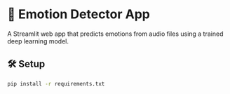 # 🎵 Emotion Detector App

A Streamlit web app that predicts emotions from audio files using a trained deep learning model.

## 🛠 Setup

```bash
pip install -r requirements.txt
